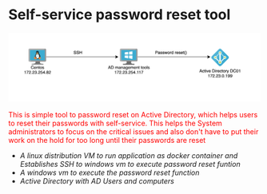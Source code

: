 # Self-service password reset tool

![GitHub Logo](/images/image1.png)

<p style="color:#FF0000";>This is simple tool to password reset on Active Directory, which helps users to reset their passwords with self-service.
This helps the System administrators to focus on the critical issues and also don't have to put their work on the hold for too long until their passwords are reset </p>
        <ul>
            <li><i>A linux distribution VM to run application as docker container and Establishes SSH to windows vm to execute password 
            reset funtion</i></li>
            <li><i>A windows vm to execute the password reset function</i></li>
            <li><i>Active Directory with AD Users and computers</i></li>
        </ul>